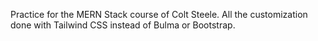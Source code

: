 Practice for the MERN Stack course of Colt Steele. All the customization done with Tailwind CSS instead of Bulma or Bootstrap.
